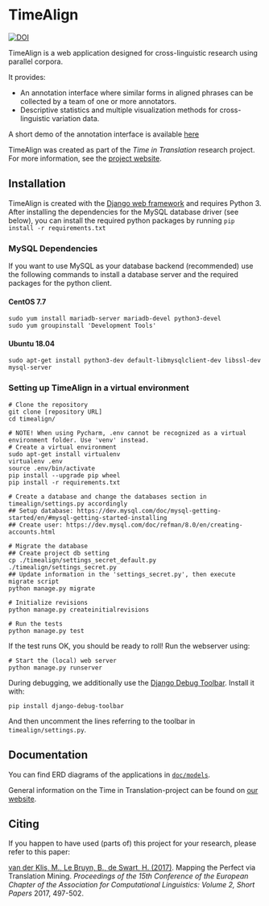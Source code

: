 # TimeAlign
[![DOI](https://zenodo.org/badge/DOI/10.5281/zenodo.10409456.svg)](https://doi.org/10.5281/zenodo.10409456)

TimeAlign is a web application designed for cross-linguistic research using parallel corpora.

It provides:

* An annotation interface where similar forms in aligned phrases can be collected by a team of one or more annotators.
* Descriptive statistics and multiple visualization methods for cross-linguistic variation data.
    
A short demo of the annotation interface is available [here](https://time-in-translation.hum.uu.nl/timealign/instructions/1/)

TimeAlign was created as part of the *Time in Translation* research project. For more information, see the [project website](https://time-in-translation.hum.uu.nl).
## Installation

TimeAlign is created with the [Django web framework](https://www.djangoproject.com/) and requires Python 3.
After installing the dependencies for the MySQL database driver (see below), you can install the required python packages by running `pip install -r requirements.txt`

### MySQL Dependencies
If you want to use MySQL as your database backend (recommended) use the following commands to install a database server and the required packages for the python client.

#### CentOS 7.7
    sudo yum install mariadb-server mariadb-devel python3-devel
    sudo yum groupinstall 'Development Tools'

#### Ubuntu 18.04
    sudo apt-get install python3-dev default-libmysqlclient-dev libssl-dev mysql-server

### Setting up TimeAlign in a virtual environment
    # Clone the repository
    git clone [repository URL]
    cd timealign/
    
    # NOTE! When using Pycharm, .env cannot be recognized as a virtual environment folder. Use 'venv' instead.
    # Create a virtual environment
    sudo apt-get install virtualenv
    virtualenv .env
    source .env/bin/activate
    pip install --upgrade pip wheel
    pip install -r requirements.txt

    # Create a database and change the databases section in timealign/settings.py accordingly
    ## Setup database: https://dev.mysql.com/doc/mysql-getting-started/en/#mysql-getting-started-installing
    ## Create user: https://dev.mysql.com/doc/refman/8.0/en/creating-accounts.html

    # Migrate the database
    ## Create project db setting
    cp ./timealign/settings_secret_default.py ./timealign/settings_secret.py
    ## Update information in the 'settings_secret.py', then execute migrate script
    python manage.py migrate

    # Initialize revisions
    python manage.py createinitialrevisions

    # Run the tests
    python manage.py test

If the test runs OK, you should be ready to roll! Run the webserver using:

    # Start the (local) web server
    python manage.py runserver

During debugging, we additionally use the [Django Debug Toolbar](https://django-debug-toolbar.readthedocs.io/). Install it with:

    pip install django-debug-toolbar

And then uncomment the lines referring to the toolbar in `timealign/settings.py`.

## Documentation

You can find ERD diagrams of the applications in [`doc/models`](doc/models/README.md).

General information on the Time in Translation-project can be found on [our website](https://time-in-translation.hum.uu.nl/).

## Citing

If you happen to have used (parts of) this project for your research, please refer to this paper:

[van der Klis, M., Le Bruyn, B., de Swart, H. (2017)](http://www.aclweb.org/anthology/E17-2080). Mapping the Perfect via Translation Mining. *Proceedings of the 15th Conference of the European Chapter of the Association for Computational Linguistics: Volume 2, Short Papers* 2017, 497-502.
